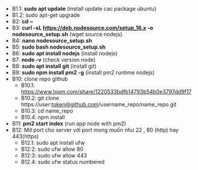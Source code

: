 - B1.1: <b>sudo apt update</b> (install update cac package ubuntu)
- B1.2: sudo apt-get upgrade
- B2: <b>cd ~</b>
- B3: <b>curl -sL https://deb.nodesource.com/setup_16.x -o nodesource_setup.sh</b> (wget source nodejs)
- B4: <b>nano nodesource_setup.sh</b>
- B5: <b>sudo bash nodesource_setup.sh</b>
- B6: <b>sudo apt install nodejs</b> (install nodejs)
- B7: <b>node -v</b> (check version node)
- B8: <b>sudo apt install git</b> (install git)
- B9: <b>sudo npm install pm2 -g</b> (install pm2 runtime nodejs)
- B10: clone repo github 
  - B10.1: <a target="_blank">https://www.loom.com/share/1220533bdfb14793b54b0e3797dd9f17</a>
  - B10.2: git clone https://user:token@github.com/username_repo/name_repo.git
  - B10.3: cd name_repo
  - B10.4: npm install
- B11: <b>pm2 start index</b> (run app node with pm2)
- B12: Mở port cho server với port mong muốn như 22 , 80 (http) hay 443(https)
  - B12.1: sudo apt install ufw
  - B12:2: sudo ufw allow 80
  - B12:3: sudo ufw allow 443
  - B12.4: sudo ufw status numbered
